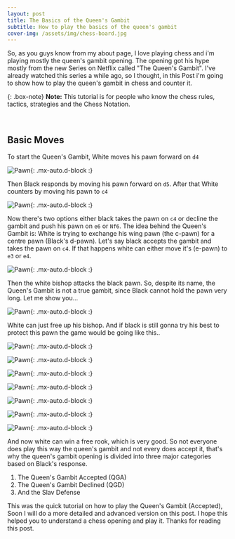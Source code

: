 ```yaml
---
layout: post
title: The Basics of the Queen's Gambit 
subtitle: How to play the basics of the queen's gambit
cover-img: /assets/img/chess-board.jpg
---
```


So, as you guys know from my about page, I love playing chess and i'm playing mostly the queen's gambit opening. The opening got his hype mostly from the new Series on Netflix called "The Queen's Gambit". I've already watched this series a while ago, so I thought, in this Post i'm going to show how to play the queen's gambit in chess and counter it.

{: .box-note}
**Note:** This tutorial is for people who know the chess rules, tactics, strategies and the Chess Notation.

<br>

## Basic Moves

To start the Queen's Gambit, White moves his pawn forward on ``d4``

![Pawn](https://simplifychess.com/queens-gambit-frame/img/desk2-3.svg){: .mx-auto.d-block :}

Then Black responds by moving his pawn forward on ``d5``.
After that White counters by moving his pawn to ``c4``

![Pawn](https://simplifychess.com/queens-gambit-frame/img/desk2-5.svg){: .mx-auto.d-block :}

Now there's two options either black takes the pawn on ``c4`` or decline the gambit and push his pawn on ``e6`` or ``Nf6``.
The idea behind the Queen's Gambit is: White is trying to exchange his wing pawn (the c-pawn) for a centre pawn (Black's d-pawn). Let's say black accepts the gambit and takes the pawn on ``c4``. If that happens white can either move it's (e-pawn) to ``e3`` or ``e4``.

![Pawn](https://simplifychess.com/queens-gambit-frame/img/e4.svg){: .mx-auto.d-block :}

Then the white bishop attacks the black pawn. So, despite its name, the Queen's Gambit is not a true gambit, since Black cannot hold the pawn very long. Let me show you...

![Pawn](https://simplifychess.com/queens-gambit-frame/img/trying-to-keep-pawn/e3.svg){: .mx-auto.d-block :}

White can just free up his bishop. And if black is still gonna try his best to protect this pawn the game would be going like this..

![Pawn](https://simplifychess.com/queens-gambit-frame/img/trying-to-keep-pawn/b5.svg){: .mx-auto.d-block :}

![Pawn](https://simplifychess.com/queens-gambit-frame/img/trying-to-keep-pawn/a4.svg){: .mx-auto.d-block :}

![Pawn](https://simplifychess.com/queens-gambit-frame/img/trying-to-keep-pawn/c6.svg){: .mx-auto.d-block :}

![Pawn](https://simplifychess.com/queens-gambit-frame/img/trying-to-keep-pawn/bxc5.svg){: .mx-auto.d-block :}

![Pawn](https://simplifychess.com/queens-gambit-frame/img/trying-to-keep-pawn/cxb5.svg){: .mx-auto.d-block :}

![Pawn](https://simplifychess.com/queens-gambit-frame/img/trying-to-keep-pawn/qf3.svg){: .mx-auto.d-block :}

![Pawn](https://simplifychess.com/queens-gambit-frame/img/trying-to-keep-pawn/qxa8.svg){: .mx-auto.d-block :}

And now white can win a free rook, which is very good. 
So not everyone does play this way the queen's gambit and not every does accept it, that's why the queen's gambit opening is divided into three major categories based on Black's response.

1. The Queen's Gambit Accepted (QGA)
2. The Queen's Gambit Declined (QGD)
3. And the Slav Defense

This was the quick tutorial on how to play the Queen's Gambit (Accepted), Soon I will do a more detailed and advanced version on this post. I hope this helped you to understand a chess opening and play it. Thanks for reading this post.